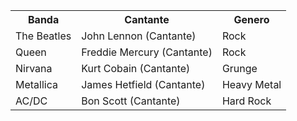 <html>
<body>
<table>
<tr>
<th> Banda </th>
<th> Cantante </th>
<th> Genero </th>
</tr>
<tr>
<td> The Beatles </td>
<td> John Lennon (Cantante) </td>
<td> Rock </td>
</tr>
<tr>
<td> Queen </td>
<td> Freddie Mercury (Cantante) </td>
<td> Rock </td>
</tr>
<tr>
<td> Nirvana </td>
<td> Kurt Cobain (Cantante) </td>
<td> Grunge </td>
</tr>
<tr>
<td> Metallica </td>
<td> James Hetfield (Cantante) </td>
<td> Heavy Metal </td>
</tr>
<tr>
<td> AC/DC </td>
<td> Bon Scott (Cantante) </td>
<td> Hard Rock </td>
</tr>
</table>
</body>
</html>

